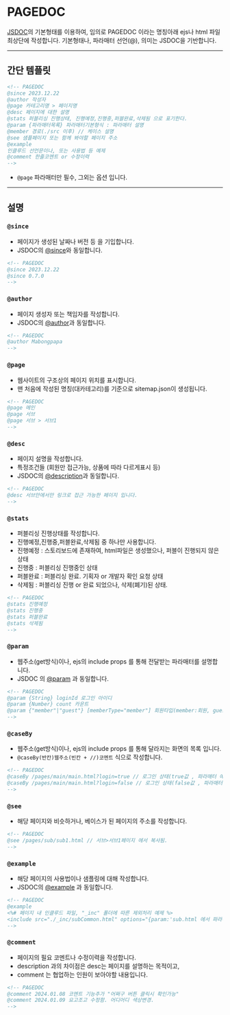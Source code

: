 <!--
컨벤션은, 웹퍼블리싱 작업자들 사이에서,
본 프로젝트를 이용해서 개발하는 과정에 도움을 주기 위한 설명서 입니다.
-->
# PAGEDOC
[JSDOC](https://jsdoc.app/)의 기본형태를 이용하여, 임의로 PAGEDOC 이라는 명칭아래 ejs나 html 파일 최상단에 작성합니다.
기본형태나, 파라매터 선언(@), 의미는 JSDOC을 기반합니다.

---

## 간단 템플릿
```html
<!-- PAGEDOC
@since 2023.12.22
@author 작성자
@page 카테고리명 > 페이지명
@desc 페이지에 대한 설명
@stats 퍼블리싱 진행상태, 진행예정,진행중,퍼블완료,삭제됨 으로 표기한다.
@param {파라매터목록} 파라매터기본형식 : 파라매터 설명
@member 경로(./src 이후) // 케이스 설명
@see 샘플페이지 또는 함께 봐야할 페이지 주소
@example 
인클루드 선언문이나, 또는 사용법 등 예제
@comment 한줄코멘트 or 수정이력
-->
```
- ```@page``` 파라매터만 필수, 그외는 옵션 입니다.

---

## 설명
### ```@since```
- 페이지가 생성된 날짜나 버전 등 을 기입합니다.
- JSDOC의 [@since](https://jsdoc.app/tags-since)와 동일합니다.
```html
<!-- PAGEDOC
@since 2023.12.22
@since 0.7.0
-->
```
### ```@author```
- 페이지 생성자 또는 책임자를 작성합니다.
- JSDOC의 [@author](https://jsdoc.app/tags-author)과 동일합니다.
```html
<!-- PAGEDOC
@author Mabongpapa
-->
```
### ```@page```
- 웹사이트의 구조상의 페이지 위치를 표시합니다.
- 맨 처음에 작성된 명칭(대카테고리)를 기준으로 sitemap.json이 생성됩니다.
```html
<!-- PAGEDOC
@page 메인
@page 서브
@page 서브 > 서브1
-->
```
### ```@desc```
- 페이지 설명을 작성합니다.
- 특정조건들 (회원만 접근가능, 상품에 따라 다르게표시 등)
- JSDOC의 [@description](https://jsdoc.app/tags-description)과 동일합니다.
```html
<!-- PAGEDOC
@desc 서브안에서만 링크로 접근 가능한 페이지 입니다.
-->
```
### ```@stats```
- 퍼블리싱 진행상태를 작성합니다.
- 진행예정,진행중,퍼블완료,삭제됨 중 하나만 사용합니다.
- 진행예정 : 스토리보드에 존재하여, html파일은 생성했으나, 퍼블이 진행되지 않은 상태
- 진행중 : 퍼블리싱 진행중인 상태
- 퍼블완료 : 퍼블리싱 완료. 기획자 or 개발자 확인 요청 상태
- 삭제됨 : 퍼블리싱 진행 or 완료 되었으나, 삭제(폐기)된 상태.
```html
<!-- PAGEDOC
@stats 진행예정
@stats 진행중
@stats 퍼블완료
@stats 삭제됨
-->
```
### ```@param```
- 웹주소(get방식)이나, ejs의 include props 를 통해 전달받는 파라매터를 설명합니다.
- JSDOC 의 [@param](https://jsdoc.app/tags-param) 과 동일합니다.

```html
<!-- PAGEDOC
@param {String} loginId 로그인 아이디
@param {Number} count 카운트
@param {"member"|"guest"} [memberType="member"] 회원타입(member:회원, guest:손님)
-->
```
### ```@caseBy```
- 웹주소(get방식)이나, ejs의 include props 를 통해 달라지는 화면의 목록 입니다.
- ```@caseBy(반칸)웹주소(빈칸 + //)코멘트``` 식으로 작성합니다.
```html
<!-- PAGEDOC
@caseBy /pages/main/main.html?login=true // 로그인 상태(true값 , 파라매터 예제)
@caseBy /pages/main/main.html?login=false // 로그인 상태(false값 , 파라매터 예제)
-->
```
### ```@see```
- 해당 페이지와 비슷하거나, 베이스가 된 페이지의 주소를 작성합니다.
```html
<!-- PAGEDOC
@see /pages/sub/sub1.html // 서브>서브1페이지 에서 복사됨.
-->
```
### ```@example```
- 해당 페이지의 사용법이나 샘플링에 대해 작성합니다.
- JSDOC의 [@example](https://jsdoc.app/tags-example) 과 동일합니다.
```html
<!-- PAGEDOC
@example
<%# 페이지 내 인클루드 파일, "_inc" 폴더에 따른 제외처리 예제 %>
<include src="./_inc/subCommon.html" options="{param:'sub.html 에서 파라매터 전달'}"></include>
-->
```
### ```@comment```
- 페이지의 필요 코멘트나 수정이력을 작성합니다.
- description 과의 차이점은 desc는 페이지를 설명하는 목적이고,
- comment 는 협업하는 인원이 보아야할 내용입니다.
```html
<!-- PAGEDOC
@comment 2024.01.08 코멘트 기능추가 "어쩌구 버튼 클릭시 확인가능"
@comment 2024.01.09 요고조고 수정함. 어디어디 색상변경.
-->
```






